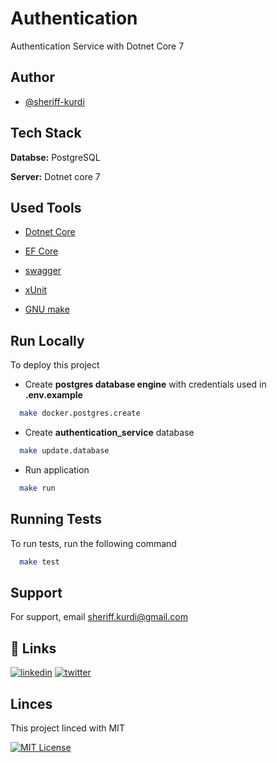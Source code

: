 # Authentication
Authentication Service with Dotnet Core 7 



## Author

- [@sheriff-kurdi](https://www.github.com/sheriff-kurdi)



## Tech Stack

**Databse:** PostgreSQL

**Server:** Dotnet core 7



## Used Tools

- [Dotnet Core](https://learn.microsoft.com/en-us/aspnet/core/introduction-to-aspnet-core?view=aspnetcore-7.0)

- [EF Core](https://learn.microsoft.com/en-us/ef/core/querying/)

- [swagger](https://github.com/swaggo/swag)

- [xUnit](https://xunit.net/docs/getting-started/netcore/cmdline)

- [GNU make](https://www.gnu.org/software/make/manual/make.html)


## Run Locally

To deploy this project

- Create **postgres database engine**
    with credentials used in **.env.example**

```bash
  make docker.postgres.create
```

- Create **authentication_service** database 
    
```bash
  make update.database
```
    
- Run application

```bash
  make run
```



## Running Tests

To run tests, run the following command

```bash
  make test
```



## Support

For support, email sheriff.kurdi@gmail.com




## 🔗 Links
[![linkedin](https://img.shields.io/badge/linkedin-0A66C2?style=for-the-badge&logo=linkedin&logoColor=white)](https://www.linkedin.com/in/sheriff-kurdi)
[![twitter](https://img.shields.io/badge/twitter-1DA1F2?style=for-the-badge&logo=twitter&logoColor=white)](https://twitter.com/sheriffKurdi)




## Linces

This project linced with MIT

[![MIT License](https://img.shields.io/badge/License-MIT-green.svg)](https://choosealicense.com/licenses/mit/)

